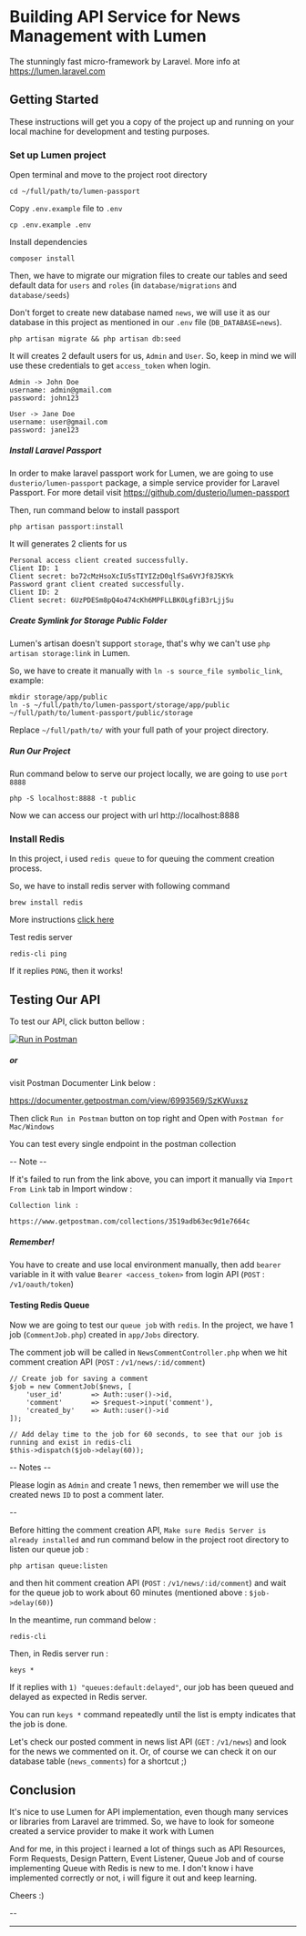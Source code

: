# Building API Service for News Management with Lumen #
The stunningly fast micro-framework by Laravel. More info at https://lumen.laravel.com

## Getting Started
These instructions will get you a copy of the project up and running on your local machine for development and testing purposes.

### Set up Lumen project

Open terminal and move to the project root directory
```
cd ~/full/path/to/lumen-passport
```

Copy `.env.example` file to `.env`
```
cp .env.example .env
```

Install dependencies
```
composer install
```

Then, we have to migrate our migration files to create our tables and seed default data for `users` and `roles`
(in `database/migrations` and `database/seeds`)

Don't forget to create new database named `news`, we will use it as our database in this project as mentioned in our `.env` file (`DB_DATABASE=news`).
```
php artisan migrate && php artisan db:seed
```
It will creates 2 default users for us, `Admin` and `User`. So, keep in mind we will use these credentials to get `access_token` when login.
```
Admin -> John Doe
username: admin@gmail.com
password: john123

User -> Jane Doe
username: user@gmail.com
password: jane123
```

##### Install Laravel Passport
In order to make laravel passport work for Lumen, we are going to use `dusterio/lumen-passport` package, a simple service provider for Laravel Passport. 
For more detail visit https://github.com/dusterio/lumen-passport

Then, run command below to install passport
```
php artisan passport:install
```
It will generates 2 clients for us
```
Personal access client created successfully.
Client ID: 1
Client secret: bo72cMzHsoXcIU5sTIYIZzD0qlfSa6VYJf8J5KYk
Password grant client created successfully.
Client ID: 2
Client secret: 6UzPDESm8pQ4o474cKh6MPFLLBK0LgfiB3rLjjSu
```

##### Create Symlink for Storage Public Folder
Lumen's artisan doesn't support `storage`, that's why we can't use `php artisan storage:link` in Lumen.

So, we have to create it manually with `ln -s source_file symbolic_link`, example:
```
mkdir storage/app/public
ln -s ~/full/path/to/lumen-passport/storage/app/public ~/full/path/to/lument-passport/public/storage
```
Replace `~/full/path/to/` with your full path of your project directory.

##### Run Our Project
Run command below to serve our project locally, we are going to use `port 8888`
```
php -S localhost:8888 -t public
```
Now we can access our project with url http://localhost:8888


### Install Redis
In this project, i used `redis queue` to for queuing the comment creation process.

So, we have to install redis server with following command 
```
brew install redis
```
More instructions [click here](https://medium.com/@petehouston/install-and-config-redis-on-mac-os-x-via-homebrew-eb8df9a4f298)

Test redis server
```
redis-cli ping
```
If it replies `PONG`, then it works!

## Testing Our API
To test our API, click button bellow : 

[![Run in Postman](https://run.pstmn.io/button.svg)](https://app.getpostman.com/run-collection/3519adb63ec9d1e7664c) 

##### or
visit Postman Documenter Link below :

https://documenter.getpostman.com/view/6993569/SzKWuxsz

Then click `Run in Postman` button on top right and Open with `Postman for Mac/Windows`

You can test every single endpoint in the postman collection

-- Note --

If it's failed to run from the link above, you can import it manually via `Import From Link` tab in Import window :
```
Collection link :

https://www.getpostman.com/collections/3519adb63ec9d1e7664c
```

##### Remember!
You have to create and use local environment manually, then add `bearer` variable in it with value `Bearer <access_token>` from login API (`POST` : `/v1/oauth/token`)

#### Testing Redis Queue
Now we are going to test our `queue job` with `redis`. In the project, we have 1 job (`CommentJob.php`) created in `app/Jobs` directory.

The comment job will be called in `NewsCommentController.php` when we hit comment creation API (`POST` : `/v1/news/:id/comment`)
```
// Create job for saving a comment
$job = new CommentJob($news, [
    'user_id'       => Auth::user()->id,
    'comment'       => $request->input('comment'),
    'created_by'    => Auth::user()->id
]);

// Add delay time to the job for 60 seconds, to see that our job is running and exist in redis-cli
$this->dispatch($job->delay(60));
```
-- Notes --

Please login as `Admin` and create 1 news, then remember we will use the created news `ID` to post a comment later.

--

Before hitting the comment creation API, `Make sure Redis Server is already installed` and run command below in the project root directory to listen our queue job :
```
php artisan queue:listen
```

and then hit comment creation API (`POST` : `/v1/news/:id/comment`) and wait for the queue job to work about 60 minutes (mentioned above : `$job->delay(60)`)

In the meantime, run command below :
```
redis-cli
``` 
Then, in Redis server run :
```
keys *
```

If it replies with `1) "queues:default:delayed"`, our job has been queued and delayed as expected in Redis server.

You can run `keys *` command repeatedly until the list is empty indicates that the job is done.

Let's check our posted comment in news list API (`GET` : `/v1/news`) and look for the news we commented on it. Or, of course we can check it on our database table (`news_comments`) for a shortcut ;) 


## Conclusion

It's nice to use Lumen for API implementation, even though many services or libraries from Laravel are trimmed.
So, we have to look for someone created a service provider to make it work with Lumen

And for me, in this project i learned a lot of things such as API Resources, Form Requests, Design Pattern, Event Listener, Queue Job and of course implementing Queue with Redis is new to me.
I don't know i have implemented correctly or not, i will figure it out and keep learning.

Cheers :)

--
- - -
